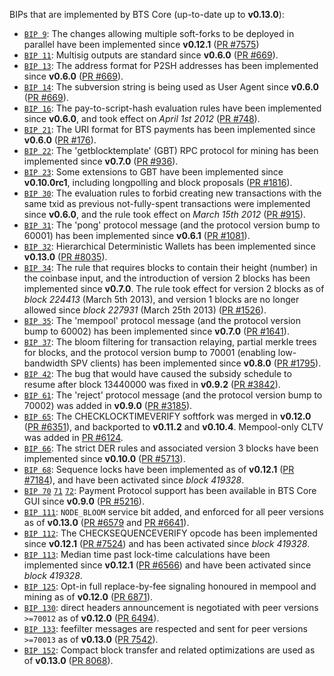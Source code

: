 BIPs that are implemented by BTS Core (up-to-date up to **v0.13.0**):

* [`BIP 9`](https://github.com/BTS/bips/blob/master/bip-0009.mediawiki): The changes allowing multiple soft-forks to be deployed in parallel have been implemented since **v0.12.1**  ([PR #7575](https://github.com/BTS/BTS/pull/7575))
* [`BIP 11`](https://github.com/BTS/bips/blob/master/bip-0011.mediawiki): Multisig outputs are standard since **v0.6.0** ([PR #669](https://github.com/BTS/BTS/pull/669)).
* [`BIP 13`](https://github.com/BTS/bips/blob/master/bip-0013.mediawiki): The address format for P2SH addresses has been implemented since **v0.6.0** ([PR #669](https://github.com/BTS/BTS/pull/669)).
* [`BIP 14`](https://github.com/BTS/bips/blob/master/bip-0014.mediawiki): The subversion string is being used as User Agent since **v0.6.0** ([PR #669](https://github.com/BTS/BTS/pull/669)).
* [`BIP 16`](https://github.com/BTS/bips/blob/master/bip-0016.mediawiki): The pay-to-script-hash evaluation rules have been implemented since **v0.6.0**, and took effect on *April 1st 2012* ([PR #748](https://github.com/BTS/BTS/pull/748)).
* [`BIP 21`](https://github.com/BTS/bips/blob/master/bip-0021.mediawiki): The URI format for BTS payments has been implemented since **v0.6.0** ([PR #176](https://github.com/BTS/BTS/pull/176)).
* [`BIP 22`](https://github.com/BTS/bips/blob/master/bip-0022.mediawiki): The 'getblocktemplate' (GBT) RPC protocol for mining has been implemented since **v0.7.0** ([PR #936](https://github.com/BTS/BTS/pull/936)).
* [`BIP 23`](https://github.com/BTS/bips/blob/master/bip-0023.mediawiki): Some extensions to GBT have been implemented since **v0.10.0rc1**, including longpolling and block proposals ([PR #1816](https://github.com/BTS/BTS/pull/1816)).
* [`BIP 30`](https://github.com/BTS/bips/blob/master/bip-0030.mediawiki): The evaluation rules to forbid creating new transactions with the same txid as previous not-fully-spent transactions were implemented since **v0.6.0**, and the rule took effect on *March 15th 2012* ([PR #915](https://github.com/BTS/BTS/pull/915)).
* [`BIP 31`](https://github.com/BTS/bips/blob/master/bip-0031.mediawiki): The 'pong' protocol message (and the protocol version bump to 60001) has been implemented since **v0.6.1** ([PR #1081](https://github.com/BTS/BTS/pull/1081)).
* [`BIP 32`](https://github.com/BTS/bips/blob/master/bip-0032.mediawiki): Hierarchical Deterministic Wallets has been implemented since **v0.13.0** ([PR #8035](https://github.com/BTS/BTS/pull/8035)).
* [`BIP 34`](https://github.com/BTS/bips/blob/master/bip-0034.mediawiki): The rule that requires blocks to contain their height (number) in the coinbase input, and the introduction of version 2 blocks has been implemented since **v0.7.0**. The rule took effect for version 2 blocks as of *block 224413* (March 5th 2013), and version 1 blocks are no longer allowed since *block 227931* (March 25th 2013) ([PR #1526](https://github.com/BTS/BTS/pull/1526)).
* [`BIP 35`](https://github.com/BTS/bips/blob/master/bip-0035.mediawiki): The 'mempool' protocol message (and the protocol version bump to 60002) has been implemented since **v0.7.0** ([PR #1641](https://github.com/BTS/BTS/pull/1641)).
* [`BIP 37`](https://github.com/BTS/bips/blob/master/bip-0037.mediawiki): The bloom filtering for transaction relaying, partial merkle trees for blocks, and the protocol version bump to 70001 (enabling low-bandwidth SPV clients) has been implemented since **v0.8.0** ([PR #1795](https://github.com/BTS/BTS/pull/1795)).
* [`BIP 42`](https://github.com/BTS/bips/blob/master/bip-0042.mediawiki): The bug that would have caused the subsidy schedule to resume after block 13440000 was fixed in **v0.9.2** ([PR #3842](https://github.com/BTS/BTS/pull/3842)).
* [`BIP 61`](https://github.com/BTS/bips/blob/master/bip-0061.mediawiki): The 'reject' protocol message (and the protocol version bump to 70002) was added in **v0.9.0** ([PR #3185](https://github.com/BTS/BTS/pull/3185)).
* [`BIP 65`](https://github.com/BTS/bips/blob/master/bip-0065.mediawiki): The CHECKLOCKTIMEVERIFY softfork was merged in **v0.12.0** ([PR #6351](https://github.com/BTS/BTS/pull/6351)), and backported to **v0.11.2** and **v0.10.4**. Mempool-only CLTV was added in [PR #6124](https://github.com/BTS/BTS/pull/6124).
* [`BIP 66`](https://github.com/BTS/bips/blob/master/bip-0066.mediawiki): The strict DER rules and associated version 3 blocks have been implemented since **v0.10.0** ([PR #5713](https://github.com/BTS/BTS/pull/5713)).
* [`BIP 68`](https://github.com/BTS/bips/blob/master/bip-0068.mediawiki): Sequence locks have been implemented as of **v0.12.1**  ([PR #7184](https://github.com/BTS/BTS/pull/7184)), and have been activated since *block 419328*.
* [`BIP 70`](https://github.com/BTS/bips/blob/master/bip-0070.mediawiki) [`71`](https://github.com/BTS/bips/blob/master/bip-0071.mediawiki) [`72`](https://github.com/BTS/bips/blob/master/bip-0072.mediawiki): Payment Protocol support has been available in BTS Core GUI since **v0.9.0** ([PR #5216](https://github.com/BTS/BTS/pull/5216)).
* [`BIP 111`](https://github.com/BTS/bips/blob/master/bip-0111.mediawiki): `NODE_BLOOM` service bit added, and enforced for all peer versions as of **v0.13.0** ([PR #6579](https://github.com/BTS/BTS/pull/6579) and [PR #6641](https://github.com/BTS/BTS/pull/6641)).
* [`BIP 112`](https://github.com/BTS/bips/blob/master/bip-0112.mediawiki): The CHECKSEQUENCEVERIFY opcode has been implemented since **v0.12.1** ([PR #7524](https://github.com/BTS/BTS/pull/7524)) and has been activated since *block 419328*.
* [`BIP 113`](https://github.com/BTS/bips/blob/master/bip-0113.mediawiki): Median time past lock-time calculations have been implemented since **v0.12.1** ([PR #6566](https://github.com/BTS/BTS/pull/6566)) and have been activated since *block 419328*.
* [`BIP 125`](https://github.com/BTS/bips/blob/master/bip-0125.mediawiki): Opt-in full replace-by-fee signaling honoured in mempool and mining as of **v0.12.0** ([PR 6871](https://github.com/BTS/BTS/pull/6871)).
* [`BIP 130`](https://github.com/BTS/bips/blob/master/bip-0130.mediawiki): direct headers announcement is negotiated with peer versions `>=70012` as of **v0.12.0** ([PR 6494](https://github.com/BTS/BTS/pull/6494)).
* [`BIP 133`](https://github.com/BTS/bips/blob/master/bip-0133.mediawiki): feefilter messages are respected and sent for peer versions `>=70013` as of **v0.13.0** ([PR 7542](https://github.com/BTS/BTS/pull/7542)).
* [`BIP 152`](https://github.com/BTS/bips/blob/master/bip-0152.mediawiki): Compact block transfer and related optimizations are used as of **v0.13.0** ([PR 8068](https://github.com/BTS/BTS/pull/8068)).
